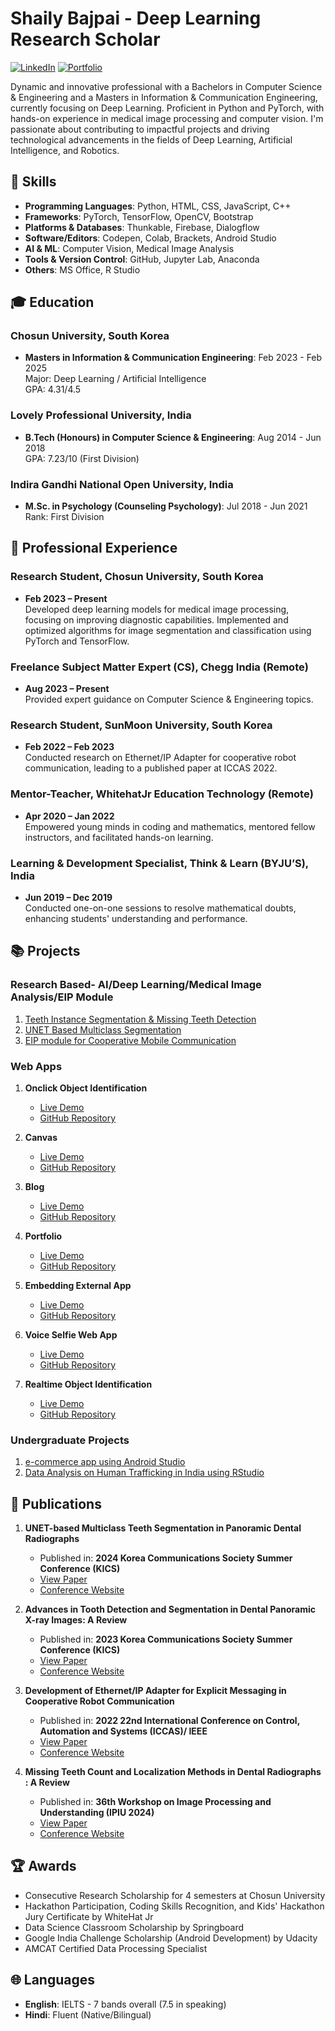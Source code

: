 # Shaily Bajpai - Deep Learning Research Scholar

[![LinkedIn](https://img.shields.io/badge/-LinkedIn-blue)](https://www.linkedin.com/in/shaily-bajpai-681157b6/)
[![Portfolio](https://img.shields.io/badge/-Portfolio-black)](https://shaily.my.canva.site/)

Dynamic and innovative professional with a Bachelors in Computer Science & Engineering and a Masters in Information & Communication Engineering, currently focusing on Deep Learning. Proficient in Python and PyTorch, with hands-on experience in medical image processing and computer vision. I'm passionate about contributing to impactful projects and driving technological advancements in the fields of Deep Learning, Artificial Intelligence, and Robotics.

## 🔧 Skills

- **Programming Languages**: Python, HTML, CSS, JavaScript, C++
- **Frameworks**: PyTorch, TensorFlow, OpenCV, Bootstrap
- **Platforms & Databases**: Thunkable, Firebase, Dialogflow
- **Software/Editors**: Codepen, Colab, Brackets, Android Studio
- **AI & ML**: Computer Vision, Medical Image Analysis
- **Tools & Version Control**: GitHub, Jupyter Lab, Anaconda
- **Others**: MS Office, R Studio

## 🎓 Education

### Chosun University, South Korea
- **Masters in Information & Communication Engineering**: Feb 2023 - Feb 2025  
  Major: Deep Learning / Artificial Intelligence  
  GPA: 4.31/4.5

### Lovely Professional University, India
- **B.Tech (Honours) in Computer Science & Engineering**: Aug 2014 - Jun 2018  
  GPA: 7.23/10 (First Division)

### Indira Gandhi National Open University, India
- **M.Sc. in Psychology (Counseling Psychology)**: Jul 2018 - Jun 2021  
  Rank: First Division

## 💼 Professional Experience

### Research Student, Chosun University, South Korea
- **Feb 2023 – Present**  
  Developed deep learning models for medical image processing, focusing on improving diagnostic capabilities. Implemented and optimized algorithms for image segmentation and classification using PyTorch and TensorFlow.

### Freelance Subject Matter Expert (CS), Chegg India (Remote)
- **Aug 2023 – Present**  
  Provided expert guidance on Computer Science & Engineering topics.

### Research Student, SunMoon University, South Korea
- **Feb 2022 – Feb 2023**  
  Conducted research on Ethernet/IP Adapter for cooperative robot communication, leading to a published paper at ICCAS 2022.

### Mentor-Teacher, WhitehatJr Education Technology (Remote)
- **Apr 2020 – Jan 2022**  
  Empowered young minds in coding and mathematics, mentored fellow instructors, and facilitated hands-on learning.

### Learning & Development Specialist, Think & Learn (BYJU’S), India
- **Jun 2019 – Dec 2019**  
  Conducted one-on-one sessions to resolve mathematical doubts, enhancing students' understanding and performance.

## 📚 Projects

### Research Based- AI/Deep Learning/Medical Image Analysis/EIP Module 

1. [Teeth Instance Segmentation & Missing Teeth Detection](https://github.com/devshaily/TeethInstanceSegmentation-MissingTeethDetection)
2. [UNET Based Multiclass Segmentation](https://github.com/devshaily/UNET_Multiclass_Segmentation)
3. [EIP module for Cooperative Mobile Communication](https://github.com/devshaily/EIP_Module_Development)

### Web Apps
1. **Onclick Object Identification**  
   - [Live Demo](https://devshaily.github.io/ImageIdentificationUsingTeachableMachine/)  
   - [GitHub Repository](https://github.com/devshaily/ImageIdentificationUsingTeachableMachine)

2. **Canvas**  
   - [Live Demo](https://devshaily.github.io/canvas/)  
   - [GitHub Repository](https://github.com/devshaily/canvas)

3. **Blog**  
   - [Live Demo](https://devshaily.github.io/blogexmpl/)  
   - [GitHub Repository](https://github.com/devshaily/blogexmpl)

4. **Portfolio**  
   - [Live Demo](https://devshaily.github.io/stbl/)  
   - [GitHub Repository](https://github.com/devshaily/stbl)

5. **Embedding External App**  
   - [Live Demo](https://devshaily.github.io/c60/)  
   - [GitHub Repository](https://github.com/devshaily/c60)

6. **Voice Selfie Web App**  
   - [Live Demo](https://devshaily.github.io/selfieapp/)  
   - [GitHub Repository](https://github.com/devshaily/selfieapp)

7. **Realtime Object Identification**  
   - [Live Demo](https://devshaily.github.io/ImageIdentificationUsingMobileNet/)  
   - [GitHub Repository](https://github.com/devshaily/ImageIdentificationUsingMobileNet)

### Undergraduate Projects

1. [e-commerce app using Android Studio](https://github.com/devshaily/AndroidStudio_ecommerce)
2. [Data Analysis on Human Trafficking in India using RStudio](https://github.com/devshaily/RstudioDataAnalysis)

## 📜 Publications

1. **UNET-based Multiclass Teeth Segmentation in Panoramic Dental Radiographs**
   - Published in: **2024 Korea Communications Society Summer Conference (KICS)**
   - [View Paper](https://conf.kics.or.kr/media?key=site/2024s/abs/0383-JGTRG.pdf)
   - [Conference Website](https://conf.kics.or.kr/program)

2. **Advances in Tooth Detection and Segmentation in Dental Panoramic X-ray Images: A Review**
   - Published in: **2023 Korea Communications Society Summer Conference (KICS)**
   - [View Paper](https://shorturl.at/lnaS5)
   - [Conference Website](https://public.thinkonweb.com/sites/e2023s/program)

3. **Development of Ethernet/IP Adapter for Explicit Messaging in Cooperative Robot Communication**
   - Published in: **2022 22nd International Conference on Control, Automation and Systems (ICCAS)/ IEEE**
   - [View Paper](https://ieeexplore.ieee.org/document/10003850)
   - [Conference Website](https://public.thinkonweb.com/sites/e2023s/program)
  
4. **Missing Teeth Count and Localization Methods in Dental Radiographs : A Review**
   - Published in: **36th Workshop on Image Processing and Understanding (IPIU 2024)**
   - [View Paper](https://github.com/devshaily/Publications)
   - [Conference Website](http://www.ipiu.or.kr/?act=info.page&pcode=sub04)

## 🏆 Awards

- Consecutive Research Scholarship for 4 semesters at Chosun University
- Hackathon Participation, Coding Skills Recognition, and Kids' Hackathon Jury Certificate by WhiteHat Jr
- Data Science Classroom Scholarship by Springboard
- Google India Challenge Scholarship (Android Development) by Udacity
- AMCAT Certified Data Processing Specialist

## 🌐 Languages

- **English**: IELTS - 7 bands overall (7.5 in speaking)
- **Hindi**: Fluent (Native/Bilingual)






